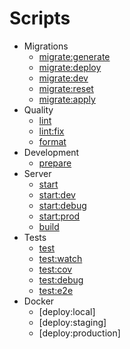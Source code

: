 # Scripts

- Migrations
    - [migrate:generate]()
    - [migrate:deploy]()
    - [migrate:dev]()
    - [migrate:reset]()
    - [migrate:apply]()
- Quality
    - [lint]()
    - [lint:fix]()
    - [format]()
- Development
    - [prepare]()
- Server
    - [start]()
    - [start:dev]()
    - [start:debug]()
    - [start:prod]()
    - [build]()
- Tests
    - [test]()
    - [test:watch]()
    - [test:cov]()
    - [test:debug]()
    - [test:e2e]()
- Docker
    - [deploy:local]
    - [deploy:staging]
    - [deploy:production]